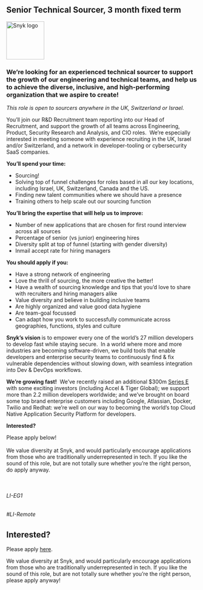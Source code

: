 Senior Technical Sourcer, 3 month fixed term
---

<img src="https://res.cloudinary.com/snyk/image/upload/v1537345894/press-kit/brand/logo-black.png" width="100" alt="Snyk logo" />

<h3><strong>We’re looking for an experienced technical sourcer to support the growth of our engineering and technical teams, and help us to achieve the diverse, inclusive, and high-performing organization that we aspire to create!</strong></h3>
<p><span style="font-weight: 400;"><em>This role is open to sourcers anywhere in the UK, Switzerland or Israel.</em></span></p>
<p><span style="font-weight: 400;">You’ll join our R&amp;D Recruitment team reporting into our Head of Recruitment, and support the growth of all teams across Engineering, Product, Security Research and Analysis, and CIO roles.&nbsp; We’re especially interested in meeting someone with experience recruiting in the UK, Israel and/or Switzerland, and a network in developer-tooling or cybersecurity SaaS companies.&nbsp;</span></p>
<p><strong>You’ll spend your time:&nbsp;</strong></p>
<ul>
<li style="font-weight: 400;"><span style="font-weight: 400;">Sourcing!&nbsp;</span></li>
<li style="font-weight: 400;"><span style="font-weight: 400;">Solving top of funnel challenges for roles based in all our key locations, including Israel, UK, Switzerland, Canada and the US.</span></li>
<li style="font-weight: 400;"><span style="font-weight: 400;">Finding new talent communities where we should have a presence</span></li>
<li style="font-weight: 400;"><span style="font-weight: 400;">Training others to help scale out our sourcing function</span></li>
</ul>
<p><strong>You’ll bring the expertise that will help us to improve:</strong></p>
<ul>
<li style="font-weight: 400;"><span style="font-weight: 400;">Number of new applications that are chosen for first round interview across all sources</span></li>
<li style="font-weight: 400;"><span style="font-weight: 400;">Percentage of senior (vs junior) engineering hires&nbsp;</span></li>
<li style="font-weight: 400;"><span style="font-weight: 400;">Diversity split at top of funnel (starting with gender diversity)</span></li>
<li style="font-weight: 400;"><span style="font-weight: 400;">Inmail accept rate for hiring managers&nbsp;</span></li>
</ul>
<p><strong>You should apply if you:</strong></p>
<ul>
<li style="font-weight: 400;"><span style="font-weight: 400;">Have a strong network of engineering&nbsp;</span></li>
<li style="font-weight: 400;"><span style="font-weight: 400;">Love the thrill of sourcing, the more creative the better!&nbsp;</span></li>
<li style="font-weight: 400;"><span style="font-weight: 400;">Have a wealth of sourcing knowledge and tips that you’d love to share with recruiters and hiring managers alike&nbsp;</span></li>
<li style="font-weight: 400;"><span style="font-weight: 400;">Value diversity and believe in building inclusive teams&nbsp;</span></li>
<li style="font-weight: 400;"><span style="font-weight: 400;">Are highly organized and value good data hygiene&nbsp;</span></li>
<li style="font-weight: 400;"><span style="font-weight: 400;">Are team-goal focussed</span></li>
<li style="font-weight: 400;"><span style="font-weight: 400;">Can adapt how you work to successfully communicate across geographies, functions, styles and culture&nbsp;</span></li>
</ul>
<p><strong>Snyk’s vision </strong><span style="font-weight: 400;">is to empower every one of the world’s 27 million developers to develop fast while staying secure.&nbsp; In a world where more and more industries are becoming software-driven, we build tools that enable developers and enterprise security teams to continuously find &amp; fix vulnerable dependencies without slowing down, with seamless integration into Dev &amp; DevOps workflows.</span></p>
<p><strong>We’re growing fast!</strong><span style="font-weight: 400;">&nbsp; We’ve recently raised an additional $300m <a href="https://snyk.io/news/snyk-advances-developer-first-security-with-series-e-investment">Series E</a> with some exciting investors (including Accel &amp; Tiger Global); we support more than 2.2 million developers worldwide; and we’ve brought on board some top brand enterprise customers including Google, Atlassian, Docker, Twilio and Redhat: we’re well on our way to becoming the world’s top Cloud Native Application Security Platform for developers.</span></p>
<p><strong>Interested?</strong></p>
<p><span style="font-weight: 400;">Please apply below!</span><span style="font-weight: 400;"><br></span><span style="font-weight: 400;"><br></span><span style="font-weight: 400;">We value diversity at Snyk, and would particularly encourage applications from those who are traditionally underrepresented in tech. If you like the sound of this role, but are not totally sure whether you’re the right person, do apply anyway.</span></p>
<p>&nbsp;</p>
<h6><span style="font-weight: 400;">LI-EG1</span></h6>
<h6><span style="font-weight: 400;">#LI-Remote</span></h6>

Interested?
---

Please apply [here](https://boards.greenhouse.io/snyk/jobs/5173349002#app).

We value diversity at Snyk, and would particularly encourage applications from those who are traditionally underrepresented in tech.
If you like the sound of this role, but are not totally sure whether you’re the right person, please apply anyway!
